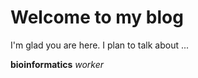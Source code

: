 # Welcome to my blog

I'm glad you are here. I plan to talk about ...

**bioinformatics** *worker*


